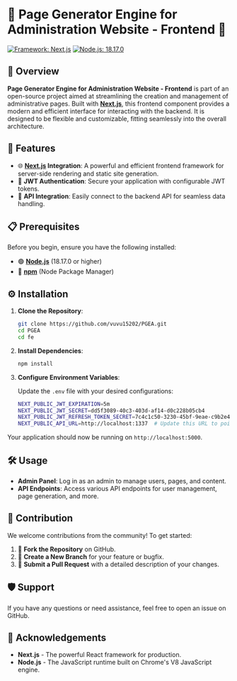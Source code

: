 # 🌟 Page Generator Engine for Administration Website - Frontend 🌟

[![Framework: Next.js](https://img.shields.io/badge/Framework-Next.js-blue.svg?style=for-the-badge&logo=next.js)](https://nextjs.org/)
[![Node.js: 18.17.0](https://img.shields.io/badge/Node.js-18.17.0-green.svg?style=for-the-badge&logo=node.js)](https://nodejs.org/)

## 📝 Overview

**Page Generator Engine for Administration Website - Frontend** is part of an open-source project aimed at streamlining the creation and management of administrative pages. Built with **[Next.js](https://nextjs.org/)**, this frontend component provides a modern and efficient interface for interacting with the backend. It is designed to be flexible and customizable, fitting seamlessly into the overall architecture.

## 🚀 Features

- 🌐 **[Next.js](https://nextjs.org/) Integration**: A powerful and efficient frontend framework for server-side rendering and static site generation.
- 🔐 **JWT Authentication**: Secure your application with configurable JWT tokens.
- 🔄 **API Integration**: Easily connect to the backend API for seamless data handling.

## 📋 Prerequisites

Before you begin, ensure you have the following installed:

- 🟢 **[Node.js](https://nodejs.org/)** (18.17.0 or higher)
- 🔵 **[npm](https://www.npmjs.com/)** (Node Package Manager)

## ⚙️ Installation

1. **Clone the Repository**:
    ```bash
    git clone https://github.com/vuvu15202/PGEA.git
    cd PGEA
    cd fe
    ```

2. **Install Dependencies**:
    ```bash
    npm install
    ```

3. **Configure Environment Variables**:

   Update the `.env` file with your desired configurations:
   ```bash
   NEXT_PUBLIC_JWT_EXPIRATION=5m
   NEXT_PUBLIC_JWT_SECRET=dd5f3089-40c3-403d-af14-d0c228b05cb4
   NEXT_PUBLIC_JWT_REFRESH_TOKEN_SECRET=7c4c1c50-3230-45bf-9eae-c9b2e401c767
   NEXT_PUBLIC_API_URL=http://localhost:1337  # Update this URL to point to your backend deployment

Your application should now be running on `http://localhost:5000`.

## 🛠️ Usage

- **Admin Panel**: Log in as an admin to manage users, pages, and content.
- **API Endpoints**: Access various API endpoints for user management, page generation, and more.

## 🤝 Contribution

We welcome contributions from the community! To get started:

1. 🍴 **Fork the Repository** on GitHub.
2. 🌿 **Create a New Branch** for your feature or bugfix.
3. 📝 **Submit a Pull Request** with a detailed description of your changes.

## 🛡️ Support

If you have any questions or need assistance, feel free to open an issue on GitHub.

## 🙏 Acknowledgements

- **Next.js** - The powerful React framework for production.
- **Node.js** - The JavaScript runtime built on Chrome's V8 JavaScript engine.


